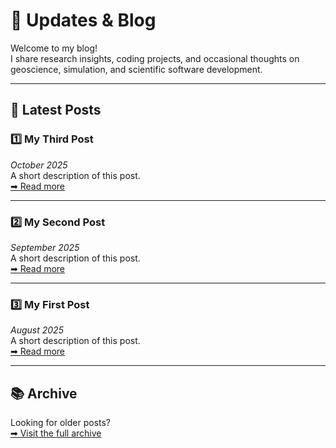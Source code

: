 # 📝 Updates & Blog

Welcome to my blog!  
I share research insights, coding projects, and occasional thoughts on geoscience, simulation, and scientific software development.

---

## 📌 Latest Posts

### 1️⃣ My Third Post
*October 2025*  
A short description of this post.  
[➡ Read more](/blog/2025-10-SeismicActivityNaples)

---

### 2️⃣ My Second Post
*September 2025*  
A short description of this post.  
[➡ Read more](/blog/2025-09-MachineLearningGeochem)

---

### 3️⃣ My First Post
*August 2025*  
A short description of this post.  
[➡ Read more](/blog/2025-08-ReactiveTransportJulia)

---

## 📚 Archive

Looking for older posts?  
[➡ Visit the full archive](/blog/archive)